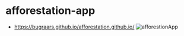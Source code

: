 # afforestation-app
- https://bugraars.github.io/afforestation.github.io/
![afforestionApp](https://user-images.githubusercontent.com/74600408/194375535-3f0b4eba-0b10-4b91-87e6-e867a19bbc9a.gif)
